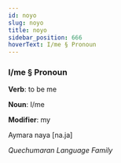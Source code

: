 ```yaml
---
id: noyo
slug: noyo
title: noyo
sidebar_position: 666
hoverText: I/me § Pronoun
---
```


### I/me § Pronoun

**Verb**: to be me

**Noun**: I/me

**Modifier**: my

Aymara naya [na.ja]

*Quechumaran Language Family*